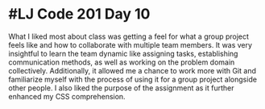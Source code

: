 #LJ Code 201 Day 10
===
What I liked most about class was getting a feel for what a group project feels like and how to collaborate with multiple team members. It was very insightful to learn the team dynamic like assigning tasks, establishing communication methods, as well as working on the problem domain collectively. Additionally, it allowed me a chance to work more with Git and familiarize myself with the process of using it for a group project alongside other people. I also liked the purpose of the assignment as it further enhanced my CSS comprehension.